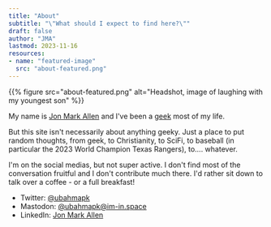 ```yaml
---
title: "About"
subtitle: "\"What should I expect to find here?\""
draft: false
author: "JMA"
lastmod: 2023-11-16
resources:
- name: "featured-image"
  src: "about-featured.png"
---
```


{{% figure src="about-featured.png" alt="Headshot, image of laughing with my youngest son" %}}

My name is [Jon Mark Allen](https://keybase.io/ubahmapk) and I've been a [geek](https://geekcabi.net) most of my life.

But this site isn't necessarily about anything geeky. Just a place to put random thoughts, from geek, to Christianity, to SciFi, to baseball (in particular the 2023 World Champion Texas Rangers), to.... whatever.

I'm on the social medias, but not super active. I don't find most of the conversation fruitful and I don't contribute much there. I'd rather sit down to talk over a coffee - or a full breakfast!

- Twitter: [@ubahmapk](https://twitter.com/ubahmapk)
- Mastodon: [@ubahmapk@im-in.space](https://im-in.space/@ubahmapk)
- LinkedIn: [Jon Mark Allen](https://www.linkedin.com/in/jonmarkallen)
